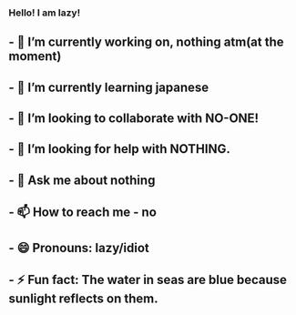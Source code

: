 ### Hello! I am lazy!

## - 🔭 I’m currently working on, nothing atm(at the moment)
## - 🌱 I’m currently learning japanese
## - 👯 I’m looking to collaborate with NO-ONE!
## - 🤔 I’m looking for help with NOTHING.
## - 💬 Ask me about nothing
## - 📫 How to reach me - no
## - 😄 Pronouns: lazy/idiot
## - ⚡ Fun fact: The water in seas are blue because sunlight reflects on them.

